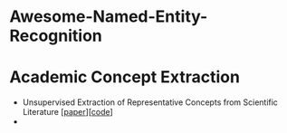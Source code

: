 

# Awesome-Named-Entity-Recognition





# Academic Concept Extraction
- Unsupervised Extraction of Representative Concepts from Scientific Literature [[paper](https://arxiv.org/pdf/1710.02271.pdf)][[code](https://github.com/aravindsankar28/Academic-Concept-Extractor)]
- 
